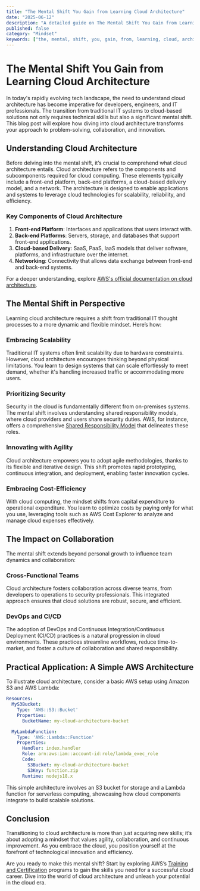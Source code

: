 ```yaml
---
title: "The Mental Shift You Gain from Learning Cloud Architecture"
date: "2025-06-12"
description: "A detailed guide on The Mental Shift You Gain from Learning Cloud Architecture"
published: false
category: "Mindset"
keywords: ["the, mental, shift, you, gain, from, learning, cloud, architecture"]
---
```


# The Mental Shift You Gain from Learning Cloud Architecture

In today's rapidly evolving tech landscape, the need to understand cloud architecture has become imperative for developers, engineers, and IT professionals. The transition from traditional IT systems to cloud-based solutions not only requires technical skills but also a significant mental shift. This blog post will explore how diving into cloud architecture transforms your approach to problem-solving, collaboration, and innovation.

## Understanding Cloud Architecture

Before delving into the mental shift, it’s crucial to comprehend what cloud architecture entails. Cloud architecture refers to the components and subcomponents required for cloud computing. These elements typically include a front-end platform, back-end platforms, a cloud-based delivery model, and a network. The architecture is designed to enable applications and systems to leverage cloud technologies for scalability, reliability, and efficiency.

### Key Components of Cloud Architecture

1. **Front-end Platform**: Interfaces and applications that users interact with.
2. **Back-end Platforms**: Servers, storage, and databases that support front-end applications.
3. **Cloud-based Delivery**: SaaS, PaaS, IaaS models that deliver software, platforms, and infrastructure over the internet.
4. **Networking**: Connectivity that allows data exchange between front-end and back-end systems.

For a deeper understanding, explore [AWS's official documentation on cloud architecture](https://aws.amazon.com/architecture/).

## The Mental Shift in Perspective

Learning cloud architecture requires a shift from traditional IT thought processes to a more dynamic and flexible mindset. Here’s how:

### Embracing Scalability

Traditional IT systems often limit scalability due to hardware constraints. However, cloud architecture encourages thinking beyond physical limitations. You learn to design systems that can scale effortlessly to meet demand, whether it's handling increased traffic or accommodating more users.

### Prioritizing Security

Security in the cloud is fundamentally different from on-premises systems. The mental shift involves understanding shared responsibility models, where cloud providers and users share security duties. AWS, for instance, offers a comprehensive [Shared Responsibility Model](https://aws.amazon.com/compliance/shared-responsibility-model/) that delineates these roles.

### Innovating with Agility

Cloud architecture empowers you to adopt agile methodologies, thanks to its flexible and iterative design. This shift promotes rapid prototyping, continuous integration, and deployment, enabling faster innovation cycles.

### Embracing Cost-Efficiency

With cloud computing, the mindset shifts from capital expenditure to operational expenditure. You learn to optimize costs by paying only for what you use, leveraging tools such as AWS Cost Explorer to analyze and manage cloud expenses effectively.

## The Impact on Collaboration

The mental shift extends beyond personal growth to influence team dynamics and collaboration:

### Cross-Functional Teams

Cloud architecture fosters collaboration across diverse teams, from developers to operations to security professionals. This integrated approach ensures that cloud solutions are robust, secure, and efficient.

### DevOps and CI/CD

The adoption of DevOps and Continuous Integration/Continuous Deployment (CI/CD) practices is a natural progression in cloud environments. These practices streamline workflows, reduce time-to-market, and foster a culture of collaboration and shared responsibility.

## Practical Application: A Simple AWS Architecture

To illustrate cloud architecture, consider a basic AWS setup using Amazon S3 and AWS Lambda:

```yaml
Resources:
  MyS3Bucket:
    Type: 'AWS::S3::Bucket'
    Properties:
      BucketName: my-cloud-architecture-bucket

  MyLambdaFunction:
    Type: 'AWS::Lambda::Function'
    Properties:
      Handler: index.handler
      Role: arn:aws:iam::account-id:role/lambda_exec_role
      Code:
        S3Bucket: my-cloud-architecture-bucket
        S3Key: function.zip
      Runtime: nodejs18.x
```

This simple architecture involves an S3 bucket for storage and a Lambda function for serverless computing, showcasing how cloud components integrate to build scalable solutions.

## Conclusion

Transitioning to cloud architecture is more than just acquiring new skills; it’s about adopting a mindset that values agility, collaboration, and continuous improvement. As you embrace the cloud, you position yourself at the forefront of technological innovation and efficiency.

Are you ready to make this mental shift? Start by exploring AWS’s [Training and Certification](https://aws.amazon.com/training/) programs to gain the skills you need for a successful cloud career. Dive into the world of cloud architecture and unleash your potential in the cloud era.